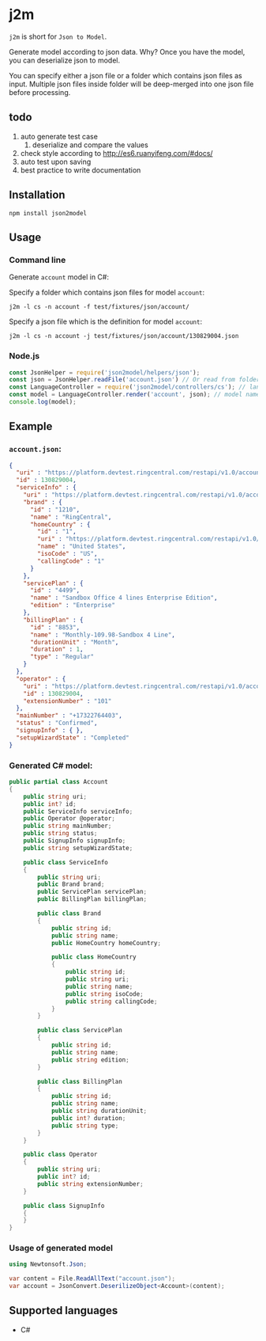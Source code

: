 # j2m

`j2m` is short for `Json to Model`.

Generate model according to json data.
Why? Once you have the model, you can deserialize json to model.

You can specify either a json file or a folder which contains json files as input.
Multiple json files inside folder will be deep-merged into one json file before processing.


## todo

1. auto generate test case
    1. deserialize and compare the values
1. check style according to http://es6.ruanyifeng.com/#docs/
1. auto test upon saving
1. best practice to write documentation


## Installation

```shell
npm install json2model
```


## Usage


### Command line

Generate `account` model in C#:

Specify a folder which contains json files for model `account`:

```shell
j2m -l cs -n account -f test/fixtures/json/account/
```

Specify a json file which is the definition for model `account`:

```shell
j2m -l cs -n account -j test/fixtures/json/account/130829004.json
```


### Node.js

```javascript
const JsonHelper = require('json2model/helpers/json');
const json = JsonHelper.readFile('account.json') // Or read from folder: const json = JsonHelper.readFolder('./account/');
const LanguageController = require('json2model/controllers/cs'); // language is C#
const model = LanguageController.render('account', json); // model name is "account"
console.log(model);
```


## Example

### `account.json`:

```json
{
  "uri" : "https://platform.devtest.ringcentral.com/restapi/v1.0/account/130829004",
  "id" : 130829004,
  "serviceInfo" : {
    "uri" : "https://platform.devtest.ringcentral.com/restapi/v1.0/account/130829004/service-info",
    "brand" : {
      "id" : "1210",
      "name" : "RingCentral",
      "homeCountry" : {
        "id" : "1",
        "uri" : "https://platform.devtest.ringcentral.com/restapi/v1.0/dictionary/country/1",
        "name" : "United States",
        "isoCode" : "US",
        "callingCode" : "1"
      }
    },
    "servicePlan" : {
      "id" : "4499",
      "name" : "Sandbox Office 4 lines Enterprise Edition",
      "edition" : "Enterprise"
    },
    "billingPlan" : {
      "id" : "8853",
      "name" : "Monthly-109.98-Sandbox 4 Line",
      "durationUnit" : "Month",
      "duration" : 1,
      "type" : "Regular"
    }
  },
  "operator" : {
    "uri" : "https://platform.devtest.ringcentral.com/restapi/v1.0/account/130829004/extension/130829004",
    "id" : 130829004,
    "extensionNumber" : "101"
  },
  "mainNumber" : "+17322764403",
  "status" : "Confirmed",
  "signupInfo" : { },
  "setupWizardState" : "Completed"
}
```


### Generated C# model:

```csharp
public partial class Account
{
    public string uri;
    public int? id;
    public ServiceInfo serviceInfo;
    public Operator @operator;
    public string mainNumber;
    public string status;
    public SignupInfo signupInfo;
    public string setupWizardState;

    public class ServiceInfo
    {
        public string uri;
        public Brand brand;
        public ServicePlan servicePlan;
        public BillingPlan billingPlan;

        public class Brand
        {
            public string id;
            public string name;
            public HomeCountry homeCountry;

            public class HomeCountry
            {
                public string id;
                public string uri;
                public string name;
                public string isoCode;
                public string callingCode;
            }
        }

        public class ServicePlan
        {
            public string id;
            public string name;
            public string edition;
        }

        public class BillingPlan
        {
            public string id;
            public string name;
            public string durationUnit;
            public int? duration;
            public string type;
        }
    }

    public class Operator
    {
        public string uri;
        public int? id;
        public string extensionNumber;
    }

    public class SignupInfo
    {
    }
}
```


### Usage of generated model

```csharp
using Newtonsoft.Json;

var content = File.ReadAllText("account.json");
var account = JsonConvert.DeserilizeObject<Account>(content);
```


## Supported languages

- C#
